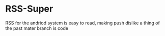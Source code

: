 # RSS-Super
RSS for the andriod system is easy to read, making push dislike a thing of the past
mater branch is code
